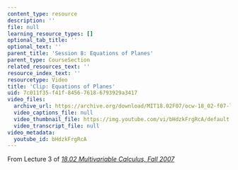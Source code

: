 ```yaml
---
content_type: resource
description: ''
file: null
learning_resource_types: []
optional_tab_title: ''
optional_text: ''
parent_title: 'Session 8: Equations of Planes'
parent_type: CourseSection
related_resources_text: ''
resource_index_text: ''
resourcetype: Video
title: 'Clip: Equations of Planes'
uid: 7c011f35-f41f-8456-7618-6793929a3417
video_files:
  archive_url: https://archive.org/download/MIT18.02F07/ocw-18_02-f07-lec03_300k.mp4
  video_captions_file: null
  video_thumbnail_file: https://img.youtube.com/vi/bHdzkFrgRcA/default.jpg
  video_transcript_file: null
video_metadata:
  youtube_id: bHdzkFrgRcA
---
```


From Lecture 3 of [_18.02 Multivariable Calculus, Fall 2007_](/courses/18-02-multivariable-calculus-fall-2007/pages/video-lectures)